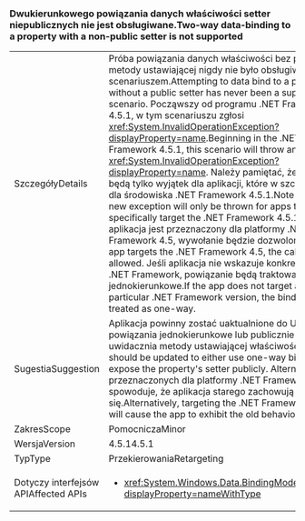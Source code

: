 ### <a name="two-way-data-binding-to-a-property-with-a-non-public-setter-is-not-supported"></a><span data-ttu-id="0abb8-101">Dwukierunkowego powiązania danych właściwości setter niepublicznych nie jest obsługiwane.</span><span class="sxs-lookup"><span data-stu-id="0abb8-101">Two-way data-binding to a property with a non-public setter is not supported</span></span>

|   |   |
|---|---|
|<span data-ttu-id="0abb8-102">Szczegóły</span><span class="sxs-lookup"><span data-stu-id="0abb8-102">Details</span></span>|<span data-ttu-id="0abb8-103">Próba powiązania danych właściwości bez publicznej metody ustawiającej nigdy nie było obsługiwanym scenariuszem.</span><span class="sxs-lookup"><span data-stu-id="0abb8-103">Attempting to data bind to a property without a public setter has never been a supported scenario.</span></span> <span data-ttu-id="0abb8-104">Począwszy od programu .NET Framework 4.5.1, w tym scenariuszu zgłosi <xref:System.InvalidOperationException?displayProperty=name>.</span><span class="sxs-lookup"><span data-stu-id="0abb8-104">Beginning in the .NET Framework 4.5.1, this scenario will throw an <xref:System.InvalidOperationException?displayProperty=name>.</span></span> <span data-ttu-id="0abb8-105">Należy pamiętać, że ten nowy będą tylko wyjątek dla aplikacji, które w szczególności dla środowiska .NET Framework 4.5.1.</span><span class="sxs-lookup"><span data-stu-id="0abb8-105">Note that this new exception will only be thrown for apps that specifically target the .NET Framework 4.5.1.</span></span> <span data-ttu-id="0abb8-106">Jeśli aplikacja jest przeznaczony dla platformy .NET Framework 4.5, wywołanie będzie dozwolone.</span><span class="sxs-lookup"><span data-stu-id="0abb8-106">If an app targets the .NET Framework 4.5, the call will be allowed.</span></span> <span data-ttu-id="0abb8-107">Jeśli aplikacja nie wskazuje konkretnej wersji .NET Framework, powiązanie będą traktowane jako jednokierunkowe.</span><span class="sxs-lookup"><span data-stu-id="0abb8-107">If the app does not target a particular .NET Framework version, the binding will be treated as one-way.</span></span>|
|<span data-ttu-id="0abb8-108">Sugestia</span><span class="sxs-lookup"><span data-stu-id="0abb8-108">Suggestion</span></span>|<span data-ttu-id="0abb8-109">Aplikacja powinny zostać uaktualnione do Użyj powiązania jednokierunkowe lub publicznie uwidacznia metody ustawiającej właściwość.</span><span class="sxs-lookup"><span data-stu-id="0abb8-109">The app should be updated to either use one-way binding, or expose the property's setter publicly.</span></span> <span data-ttu-id="0abb8-110">Alternatywnie przeznaczonych dla platformy .NET Framework 4.5 spowoduje, że aplikacja starego zachowują się.</span><span class="sxs-lookup"><span data-stu-id="0abb8-110">Alternatively, targeting the .NET Framework 4.5 will cause the app to exhibit the old behavior.</span></span>|
|<span data-ttu-id="0abb8-111">Zakres</span><span class="sxs-lookup"><span data-stu-id="0abb8-111">Scope</span></span>|<span data-ttu-id="0abb8-112">Pomocnicza</span><span class="sxs-lookup"><span data-stu-id="0abb8-112">Minor</span></span>|
|<span data-ttu-id="0abb8-113">Wersja</span><span class="sxs-lookup"><span data-stu-id="0abb8-113">Version</span></span>|<span data-ttu-id="0abb8-114">4.5.1</span><span class="sxs-lookup"><span data-stu-id="0abb8-114">4.5.1</span></span>|
|<span data-ttu-id="0abb8-115">Typ</span><span class="sxs-lookup"><span data-stu-id="0abb8-115">Type</span></span>|<span data-ttu-id="0abb8-116">Przekierowania</span><span class="sxs-lookup"><span data-stu-id="0abb8-116">Retargeting</span></span>|
|<span data-ttu-id="0abb8-117">Dotyczy interfejsów API</span><span class="sxs-lookup"><span data-stu-id="0abb8-117">Affected APIs</span></span>|<ul><li><xref:System.Windows.Data.BindingMode.TwoWay?displayProperty=nameWithType></li></ul>|

